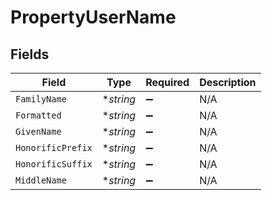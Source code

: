 # PropertyUserName


## Fields

| Field              | Type               | Required           | Description        |
| ------------------ | ------------------ | ------------------ | ------------------ |
| `FamilyName`       | **string*          | :heavy_minus_sign: | N/A                |
| `Formatted`        | **string*          | :heavy_minus_sign: | N/A                |
| `GivenName`        | **string*          | :heavy_minus_sign: | N/A                |
| `HonorificPrefix`  | **string*          | :heavy_minus_sign: | N/A                |
| `HonorificSuffix`  | **string*          | :heavy_minus_sign: | N/A                |
| `MiddleName`       | **string*          | :heavy_minus_sign: | N/A                |